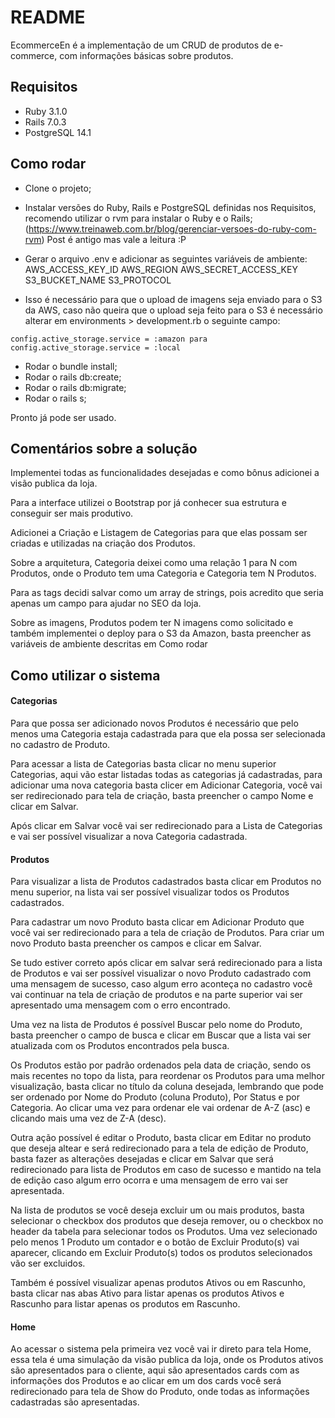 # README

EcommerceEn é a implementação de um CRUD de produtos de e-commerce, com informações básicas sobre produtos.

## Requisitos

* Ruby 3.1.0
* Rails 7.0.3
* PostgreSQL 14.1

## Como rodar

- Clone o projeto;
- Instalar versões do Ruby, Rails e PostgreSQL definidas nos Requisitos, recomendo utilizar o rvm para instalar o Ruby e o Rails;
(https://www.treinaweb.com.br/blog/gerenciar-versoes-do-ruby-com-rvm) Post é antigo mas vale a leitura :P

- Gerar o arquivo .env e adicionar as seguintes variáveis de ambiente:
AWS_ACCESS_KEY_ID
AWS_REGION
AWS_SECRET_ACCESS_KEY
S3_BUCKET_NAME
S3_PROTOCOL

- Isso é necessário para que o upload de imagens seja enviado para o S3 da AWS, caso não queira que o upload seja feito para o S3 é necessário alterar em environments > development.rb o seguinte campo:

```
config.active_storage.service = :amazon para config.active_storage.service = :local
```

- Rodar o bundle install;
- Rodar o rails db:create;
- Rodar o rails db:migrate;
- Rodar o rails s;

Pronto já pode ser usado.

## Comentários sobre a solução

Implementei todas as funcionalidades desejadas e como bônus adicionei a visão publica da loja.

Para a interface utilizei o Bootstrap por já conhecer sua estrutura e conseguir ser mais produtivo.

Adicionei a Criação e Listagem de Categorias para que elas possam ser criadas e utilizadas na criação dos Produtos.

Sobre a arquitetura, Categoria deixei como uma relação 1 para N com Produtos, onde o Produto tem uma Categoria e Categoria tem N Produtos.

Para as tags decidi salvar como um array de strings, pois acredito que seria apenas um campo para ajudar no SEO da loja.

Sobre as imagens, Produtos podem ter N imagens como solicitado e também implementei o deploy para o S3 da Amazon, basta preencher as variáveis de ambiente descritas em Como rodar

## Como utilizar o sistema

#### Categorias

Para que possa ser adicionado novos Produtos é necessário que pelo menos uma Categoria estaja cadastrada para que ela possa ser selecionada no cadastro de Produto.

Para acessar a lista de Categorias basta clicar no menu superior Categorias, aqui vão estar listadas todas as categorias já cadastradas, para adicionar uma nova categoria basta clicer em Adicionar Categoria, você vai ser redirecionado para tela de criação, basta preencher o campo Nome e clicar em Salvar.

Após clicar em Salvar você vai ser redirecionado para a Lista de Categorias e vai ser possível visualizar a nova Categoria cadastrada.

#### Produtos

Para visualizar a lista de Produtos cadastrados basta clicar em Produtos no menu superior, na lista vai ser possível visualizar todos os Produtos cadastrados.

Para cadastrar um novo Produto basta clicar em Adicionar Produto que você vai ser redirecionado para a tela de criação de Produtos. Para criar um novo Produto basta preencher os campos e clicar em Salvar.

Se tudo estiver correto após clicar em salvar será redirecionado para a lista de Produtos e vai ser possível visualizar o novo Produto cadastrado com uma mensagem de sucesso, caso algum erro aconteça no cadastro você vai continuar na tela de criação de produtos e na parte superior vai ser apresentado uma mensagem com o erro encontrado.

Uma vez na lista de Produtos é possível Buscar pelo nome do Produto, basta preencher o campo de busca e clicar em Buscar que a lista vai ser atualizada com os Produtos encontrados pela busca.

Os Produtos estão por padrão ordenados pela data de criação, sendo os mais recentes no topo da lista, para reordenar os Produtos para uma melhor visualização, basta clicar no título da coluna desejada, lembrando que pode ser ordenado por Nome do Produto (coluna Produto), Por Status e por Categoria. Ao clicar uma vez para ordenar ele vai ordenar de A-Z (asc) e clicando mais uma vez de Z-A (desc).

Outra ação possível é editar o Produto, basta clicar em Editar no produto que deseja altear e será redirecionado para a tela de edição de Produto, basta fazer as alterações desejadas e clicar em Salvar que será redirecionado para lista de Produtos em caso de sucesso e mantido na tela de edição caso algum erro ocorra e uma mensagem de erro vai ser apresentada.

Na lista de produtos se você deseja excluir um ou mais produtos, basta selecionar o checkbox dos produtos que deseja remover, ou o checkbox no header da tabela para selecionar todos os Produtos. Uma vez selecionado pelo menos 1 Produto um contador e o botão de Excluir Produto(s) vai aparecer, clicando em Excluir Produto(s) todos os produtos selecionados vão ser excluidos.

Também é possível visualizar apenas produtos Ativos ou em Rascunho, basta clicar nas abas Ativo para listar apenas os produtos Ativos e Rascunho para listar apenas os produtos em Rascunho.

#### Home

Ao acessar o sistema pela primeira vez você vai ir direto para tela Home, essa tela é uma simulação da visão publica da loja, onde os Produtos ativos são apresentados para o cliente, aqui são apresentados cards com as informações dos Produtos e ao clicar em um dos cards você será redirecionado para tela de Show do Produto, onde todas as informações cadastradas são apresentadas.


